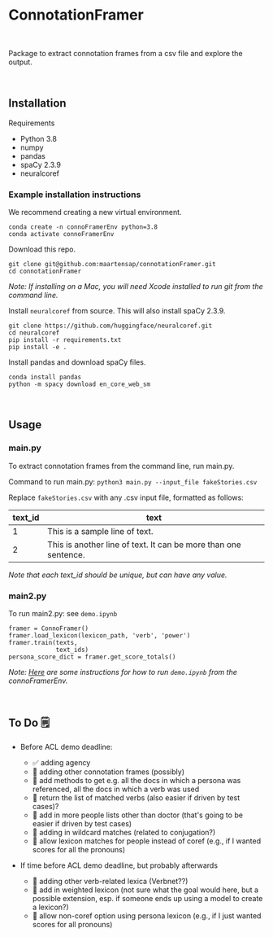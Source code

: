 # ConnotationFramer

<br>

Package to extract connotation frames from a csv file and explore the output. 

<br>

## Installation

Requirements 
- Python 3.8
- numpy
- pandas
- spaCy 2.3.9
- neuralcoref

### Example installation instructions

We recommend creating a new virtual environment. 

```
conda create -n connoFramerEnv python=3.8
conda activate connoFramerEnv
```

Download this repo.

```
git clone git@github.com:maartensap/connotationFramer.git
cd connotationFramer
```

*Note: If installing on a Mac, you will need Xcode installed to run git from the command line.*

Install `neuralcoref` from source. This will also install spaCy 2.3.9.
```
git clone https://github.com/huggingface/neuralcoref.git
cd neuralcoref
pip install -r requirements.txt
pip install -e .
```

Install pandas and download spaCy files.
```
conda install pandas
python -m spacy download en_core_web_sm
```

<br>


## Usage

### main.py
To extract connotation frames from the command line, run main.py.

Command to run main.py: `python3 main.py --input_file fakeStories.csv`

Replace `fakeStories.csv` with any .csv input file, formatted as follows:

| text_id | text |
| ------- | ---- |
| 1			| This is a sample line of text. |
| 2 		| This is another line of text. It can be more than one sentence. |

*Note that each text_id should be unique, but can have any value.* 

### main2.py
To run main2.py: see `demo.ipynb`

```
framer = ConnoFramer()  
framer.load_lexicon(lexicon_path, 'verb', 'power')
framer.train(texts,
             text_ids)
persona_score_dict = framer.get_score_totals()  
```

*Note: [Here](https://towardsdatascience.com/get-your-conda-environment-to-show-in-jupyter-notebooks-the-easy-way-17010b76e874) are some instructions for how to run `demo.ipynb` from the connoFramerEnv.*

<br>

## To Do 🗒️

- Before ACL demo deadline:
   - ✅ adding agency
   - 🔲 adding other connotation frames (possibly)
   - 🔲 add methods to get e.g. all the docs in which a persona was referenced, all the docs in which a verb was used
   - 🔲 return the list of matched verbs (also easier if driven by test cases)?
   - 🔲 add in more people lists other than doctor (that's going to be easier if driven by test cases)
   - 🔲 adding in wildcard matches (related to conjugation?)
   - 🔲 allow lexicon matches for people instead of coref (e.g., if I wanted scores for all the pronouns)
   
- If time before ACL demo deadline, but probably afterwards
   - 🔲 adding other verb-related lexica (Verbnet??)
   - 🔲 add in weighted lexicon (not sure what the goal would here, but a possible extension, esp. if someone ends up using a model to create a lexicon?)
   - 🔲 allow non-coref option using persona lexicon (e.g., if I just wanted scores for all pronouns)



